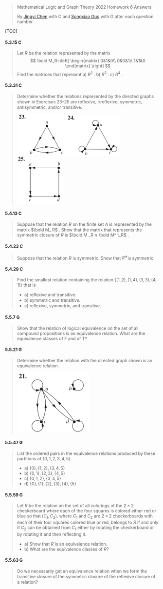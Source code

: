 >Mathematical Logic and Graph Theory 2022 Homework 6 Answers
>
>By [Jingyi Chen](chenjingyi071@mail.ustc.edu.cn) with C and [Songxiao Guo](logname@mail.ustc.edu.cn) with G after each question number.

[TOC]

#### 5.3.15 C

> Let $R$ be the relation represented by the matrix
> $$
> \bold M_R=\left[
> \begin{matrix}
> 0&1&0\\
> 0&0&1\\
> 1&1&0
> \end{matrix}
> \right]
> $$
> Find the matrices that represent
> a) $R^ 2$ .
> b) $R^ 3$ .
> c) $R^ 4$ .

#### 5.3.31 C

>Determine whether the relations represented by the directed graphs shown in Exercises 23–25 are reﬂexive, irreﬂexive, symmetric, antisymmetric, and/or transitive.
>
><img src="../asserts/5_3_31_1.png" style="zoom:33%;" /><img src="../asserts/5_3_31_2.png" style="zoom:33%;" /><img src="../asserts/5_3_31_3.png" style="zoom:33%;" />

#### 5.4.13 C

>Suppose that the relation $R$ on the ﬁnite set $A$ is represented by the matrix $\bold M_ R$ . Show that the matrix that represents the symmetric closure of $R$ is $\bold M _R ∨ \bold M^ t_R$ .

#### 5.4.23 C

>Suppose that the relation $R$ is symmetric. Show that $R^ ∗$is symmetric.

#### 5.4.29 C

>Find the smallest relation containing the relation $\{(1, 2), (1, 4), (3, 3), (4, 1)\}$ that is
>
>- a) reﬂexive and transitive.
>- b) symmetric and transitive.
>- c) reﬂexive, symmetric, and transitive.

#### 5.5.7 G

>Show that the relation of logical equivalence on the set of all compound propositions is an equivalence relation. What are the equivalence classes of F and of T?

#### 5.5.21 G

>Determine whether the relation with the directed graph shown is an equivalence relation.
>
><img src="../asserts/5_5_21.png" style="zoom: 50%;" />

#### 5.5.47 G

>List the ordered pairs in the equivalence relations produced by these partitions of $\{0, 1, 2, 3, 4, 5\}$.
>
>- a) $\{0\}, \{1, 2\}, \{3, 4, 5\}$
>- b) $\{0, 1\}, \{2, 3\}, \{4, 5\}$
>- c) $\{0, 1, 2\}, \{3, 4, 5\}$
>- d) $\{0\}, \{1\}, \{2\}, \{3\}, \{4\}, \{5\}$

#### 5.5.59 G

>Let $R$ be the relation on the set of all colorings of the $2 × 2$ checkerboard where each of the four squares is colored either red or blue so that $(C_ 1 , C _2 )$, where $C_ 1$ and $C _2$ are $2 × 2$ checkerboards with each of their four squares colored blue or red, belongs to $R$ if and only if $C _2$ can be obtained from $C _1$ either by rotating the checkerboard or by rotating it and then reﬂecting it.
>
>- a) Show that $R$ is an equivalence relation.
>- b) What are the equivalence classes of $R$?

#### 5.5.63 G

>Do we necessarily get an equivalence relation when we form the transitive closure of the symmetric closure of the reﬂexive closure of a relation?

